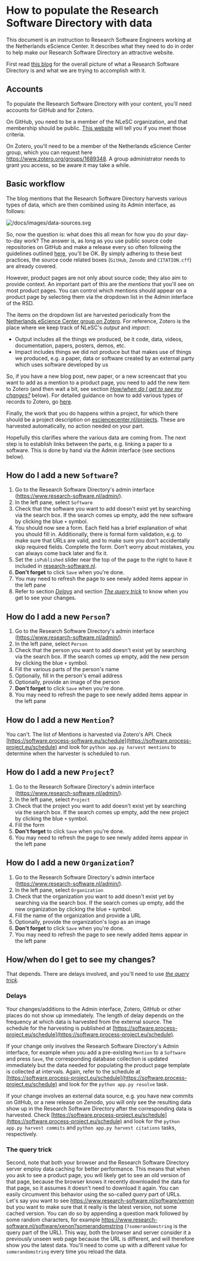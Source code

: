 # How to populate the Research Software Directory with data

This document is an instruction to Research Software Engineers working at the
Netherlands eScience Center. It describes what they need to do in order to help
make our Research Software Directory an attractive website.

First read [this
blog](https://blog.esciencecenter.nl/the-research-software-directory-and-how-it-promotes-software-citation-4bd2137a6b8) for the
overall picture of what a Research Software Directory is and what we are trying
to accomplish with it.

## Accounts

To populate the Research Software Directory with your content, you'll need
accounts for GitHub and for Zotero.

On GitHub, you need to be a member of the NLeSC organization, and that
membership should be public. [This
website](https://github.com/orgs/NLeSC/people) will tell you if you meet those
criteria.

On Zotero, you'll need to be a member of the Netherlands eScience Center group,
which you can request here https://www.zotero.org/groups/1689348. A group
administrator needs to grant you access, so be aware it may take a while.

## Basic workflow

The blog mentions that the Research Software Directory harvests various types of
data, which are then combined using its Admin interface, as follows:

![/docs/images/data-sources.svg](/docs/images/data-sources.svg)

So, now the question is: what does this all mean for how you do your day-to-day
work? The answer is, as long as you use public source code repositories on
GitHub and make a release every so often following the guidelines outlined
[here](https://guide.esciencecenter.nl/citable_software/making_software_citable.html),
you'll be OK. By simply adhering to these best practices, the source code
related boxes (``GitHub``, ``Zenodo`` and ``CITATION.cff``) are already covered.

However, product pages are not only about source code; they also aim to provide
context. An important part of this are the _mentions_ that you'll see on most
product pages. You can control which mentions should appear on a product page by
selecting them via the dropdown list in the Admin interface of the RSD. 

The items on the  dropdown list are harvested periodically from the
[Netherlands eScience Center group on
Zotero](https://www.zotero.org/groups/1689348). For reference, Zotero is the
place where we keep track of NLeSC's _output_ and _impact_:

- Output includes all the things we produced, be it code, data, videos,
documentation, papers, posters, demos, etc.
- Impact includes things we did not produce but that makes use of things we
produced, e.g. a paper, data or software created by an external party which uses software
developed by us

So, if you have a new blog post, new paper, or a new screencast that you want to
add as a mention to a product page, you need to add the new item to Zotero (and
then wait a bit, see section [_How/when do I get to see my
changes?_](#howwhen-do-i-get-to-see-my-changes) below). For detailed guidance on
how to add various types of records to Zotero, go [here](zotero.md).

Finally, the work that you do happens within a project, for which there should
be a project description on
[esciencecenter.nl/projects](https://esciencecenter.nl/projects). These are
harvested automatically, no action needed on your part.

Hopefully this clarifies where the various data are coming from. The next step
is to establish links between the parts, e.g. linking a paper to a software.
This is done by hand via the Admin interface (see sections below).

## How do I add a new ``Software``?

1. Go to the Research Software Directory's admin interface
(https://www.research-software.nl/admin/).
1. In the left pane, select ``Software``
1. Check that the software you want to add doesn't exist yet by searching via the
search box. If the search comes up empty, add the new software by clicking the
blue ``+`` symbol.
1. You should now see a form. Each field has a brief explanation of what you should
fill in. Additionally, there is formal form validation, e.g. to make sure that
URLs are valid, and to make sure you don't accidentally skip required fields.
Complete the form. Don't worry about mistakes, you can always come back later
and fix it.
1. Set the ``isPublished`` slider near the top of the page to the right to have it
included in [research-software.nl](https://research-software.nl).
1. **Don't forget** to click ``Save`` when you're done.
1. You may need to refresh the page to see newly added items appear in the left pane
1. Refer to section [_Delays_](#delays) and section [_The query
trick_](#the-query-trick) to know when you get to see your changes.

## How do I add a new ``Person``?

1. Go to the Research Software Directory's admin interface
(https://www.research-software.nl/admin/).
1. In the left pane, select ``Person``
1. Check that the person you want to add doesn't exist yet by searching via the
search box. If the search comes up empty, add the new person by clicking the
blue ``+`` symbol.
1. Fill the various parts of the person's name
1. Optionally, fill in the person's email address
1. Optionally, provide an image of the person
1. **Don't forget** to click ``Save`` when you're done.
1. You may need to refresh the page to see newly added items appear in the left pane

## How do I add a new ``Mention``?

You can't. The list of Mentions is harvested via Zotero's API. Check [https://software.process-software.eu/schedule](https://software.process-project.eu/schedule) and look for ``python app.py harvest mentions`` to determine when the harvester is scheduled to run.

## How do I add a new ``Project``?

1. Go to the Research Software Directory's admin interface
(https://www.research-software.nl/admin/).
1. In the left pane, select ``Project``
1. Check that the project you want to add doesn't exist yet by searching via
the search box. If the search comes up empty, add the new project by
clicking the blue ``+`` symbol.
1. Fill the form
1. **Don't forget** to click ``Save`` when you're done.
1. You may need to refresh the page to see newly added items appear in the left pane

## How do I add a new ``Organization``?

1. Go to the Research Software Directory's admin interface
(https://www.research-software.nl/admin/).
1. In the left pane, select ``Organization``
1. Check that the organization you want to add doesn't exist yet by searching via
the search box. If the search comes up empty, add the new organization by
clicking the blue ``+`` symbol.
1. Fill the name of the organization and provide a URL
1. Optionally, provide the organization's logo as an image
1. **Don't forget** to click ``Save`` when you're done.
1. You may need to refresh the page to see newly added items appear in the left pane

## How/when do I get to see my changes?

That depends. There are delays involved, and you'll need to use [_the query
trick_](#the-query-trick).

### Delays

Your changes/additions to the Admin interface, Zotero, GitHub or other places do
not show up immediately. The length of delay depends on the frequency at which
data is harvested from the external source. The schedule for the harvesting is
published at [https://software.process-project.eu/schedule](https://software.process-project.eu/schedule).

If your change only involves the Research Software Directory's Admin interface,
for example when you add a pre-existing ``Mention`` to a ``Software`` and press
``Save``, the corresponding database collection is updated immediately but the
data needed for populating the product page template is collected at intervals.
Again, refer to the schedule at
[https://software.process-project.eu/schedule](https://software.process-project.eu/schedule) and look for the
``python app.py resolve`` task.

If your change involves an external data source, e.g. you have new commits on
GitHub, or a new release on Zenodo, you will only see the resulting data show up
in the Research Software Directory after the corresponding data is harvested.
Check [https://software.process-project.eu/schedule](https://software.process-project.eu/schedule) and look for
the ``python app.py harvest commits`` and ``python app.py harvest citations``
tasks, respectively.

### The query trick

Second, note that both your browser and the Research Software Directory server
employ data caching for better performance. This means that when you ask to see
a product page, you will likely get to see an old version of that page, because
the browser knows it recently downloaded the data for that page, so it assumes
it doesn't need to download it again. You can easily circumvent this behavior
using the so-called _query_ part of URLs. Let's say you want to see
https://www.research-software.nl/software/xenon but you want to make sure that
it really is the latest version, not some cached version. You can do so by
appending a question mark followed by some random characters, for example
https://www.research-software.nl/software/xenon?somerandomstring
(``?somerandomstring`` is the query part of the URL). This way, both the browser
and server consider it a previously unseen web page because the URL is
different, and will therefore show you the latest data. You'll need to come up 
with a different value for ``somerandomstring`` every time you reload the data.
